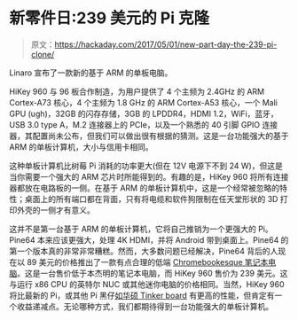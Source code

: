 # 新零件日:239 美元的 Pi 克隆

> 原文：<https://hackaday.com/2017/05/01/new-part-day-the-239-pi-clone/>

Linaro 宣布了一款新的基于 ARM 的单板电脑。

HiKey 960 与 96 板合作制造，为用户提供了 4 个主频为 2.4GHz 的 ARM Cortex-A73 核心，4 个主频为 1.8 GHz 的 ARM Cortex-A53 核心，一个 Mali GPU (ugh)，32GB 的闪存存储，3GB 的 LPDDR4，HDMI 1.2，WiFi，蓝牙，USB 3.0 type A，M.2 连接器上的 PCIe，以及一个熟悉的 40 引脚 GPIO 连接器，其配置尚未公布，但我们可以做出很有根据的猜测。这是一台功能强大的基于 ARM 的单板计算机，大小与信用卡相同。

这种单板计算机比树莓 Pi 消耗的功率更大(但在 12V 电源下不到 24 W)，但这是当你需要一个强大的 ARM 芯片时所能得到的。有趣的是，HiKey 960 将所有连接器都放在电路板的一侧。在基于 ARM 的单板计算机中，这是一个经常被忽略的特性；桌面上的所有端口都在背面，只有将电缆和软件狗限制在任天堂形状的 3D 打印外壳的一侧才有意义。

这并不是第一台基于 ARM 的单板计算机，它将自己推销为一个更强大的 Pi。Pine64 本来应该更强大，处理 4K HDMI，并将 Android 带到桌面上。Pine64 的第一个版本真的非常非常糟糕。然而，大多数问题已经解决，Pine64 背后的人现在以 89 美元的价格推出了一款有点合理的低端 [Chromebookesque 笔记本电脑](http://hackaday.com/2017/04/28/hands-on-with-the-pinebook/)。这是一台售价低于本杰明的笔记本电脑，而 HiKey 960 售价为 239 美元。这与运行 x86 CPU 的英特尔 NUC 或其他迷你电脑的价格相同。当然，HiKey 960 将比最新的 Pi，或其他 Pi 黑仔[如华硕 Tinker board](http://hackaday.com/2017/02/15/review-the-asus-tinker-board/) 有更高的性能，但肯定有一个收益递减点。无论哪种方式，我们都期待得到一台功能强大的单板计算机。
